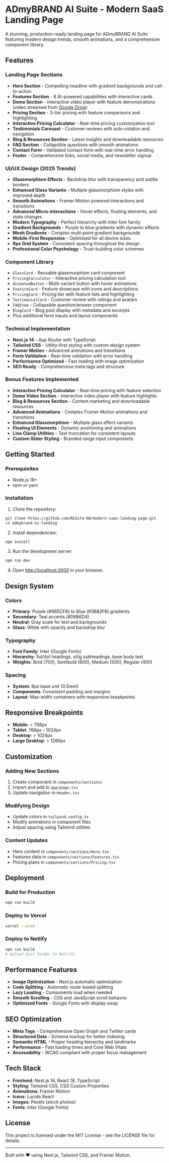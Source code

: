 # ADmyBRAND AI Suite - Modern SaaS Landing Page

A stunning, production-ready landing page for ADmyBRAND AI Suite featuring modern design trends, smooth animations, and a comprehensive component library.

##  Features

### Landing Page Sections
- **Hero Section** - Compelling headline with gradient backgrounds and call-to-action
- **Features Section** - 8 AI-powered capabilities with interactive cards
- **Demo Section** - Interactive video player with feature demonstrations (video streamed from [Google Drive](https://drive.google.com/file/d/1KfV6s3w_BWYVEFfP-0oEFCBknAX1g4eR/view?usp=sharing))
- **Pricing Section** - 3-tier pricing with feature comparisons and highlighting
- **Interactive Pricing Calculator** - Real-time pricing customization tool
- **Testimonials Carousel** - Customer reviews with auto-rotation and navigation
- **Blog & Resources Section** - Latest insights and downloadable resources
- **FAQ Section** - Collapsible questions with smooth animations
- **Contact Form** - Validated contact form with real-time error handling
- **Footer** - Comprehensive links, social media, and newsletter signup

### UI/UX Design (2025 Trends)
- **Glassmorphism Effects** - Backdrop blur with transparency and subtle borders
- **Enhanced Glass Variants** - Multiple glassmorphism styles with improved depth
- **Smooth Animations** - Framer Motion powered interactions and transitions
- **Advanced Micro-interactions** - Hover effects, floating elements, and state changes
- **Modern Typography** - Perfect hierarchy with Inter font family
- **Gradient Backgrounds** - Purple to blue gradients with dynamic effects
- **Mesh Gradients** - Complex multi-point gradient backgrounds
- **Mobile-First Responsive** - Optimized for all device sizes
- **8px Grid System** - Consistent spacing throughout the design
- **Professional Color Psychology** - Trust-building color schemes

### Component Library
- `GlassCard` - Reusable glassmorphism card component
- `PricingCalculator` - Interactive pricing calculation tool
- `AnimatedButton` - Multi-variant button with hover animations
- `FeatureCard` - Feature showcase with icons and descriptions
- `PricingCard` - Pricing tier with feature lists and highlighting
- `TestimonialCard` - Customer review with ratings and avatars
- `FAQItem` - Collapsible question/answer component
- `BlogCard` - Blog post display with metadata and excerpts
- Plus additional form inputs and layout components

### Technical Implementation
- **Next.js 14** - App Router with TypeScript
- **Tailwind CSS** - Utility-first styling with custom design system
- **Framer Motion** - Advanced animations and transitions
- **Form Validation** - Real-time validation with error handling
- **Performance Optimized** - Fast loading with image optimization
- **SEO Ready** - Comprehensive meta tags and structure

### Bonus Features Implemented
- **Interactive Pricing Calculator** - Real-time pricing with feature selection
- **Demo Video Section** - Interactive video player with feature highlights
- **Blog & Resources Section** - Content marketing and downloadable resources
- **Advanced Animations** - Complex Framer Motion animations and transitions
- **Enhanced Glassmorphism** - Multiple glass effect variants
- **Floating UI Elements** - Dynamic positioning and animations
- **Line Clamp Utilities** - Text truncation for consistent layouts
- **Custom Slider Styling** - Branded range input components

##  Getting Started

### Prerequisites
- Node.js 18+ 
- npm or yarn

### Installation

1. Clone the repository:
```bash
git clone https://github.com/Nikita-NA/modern-saas-landing-page.git
cd admybrand-ai-landing
```

2. Install dependencies:
```bash
npm install
```

3. Run the development server:
```bash
npm run dev
```

4. Open [http://localhost:3000](http://localhost:3000) in your browser.

## Design System

### Colors
- **Primary**: Purple (#8B5CF6) to Blue (#3B82F6) gradients
- **Secondary**: Teal accents (#06B6D4)
- **Neutral**: Gray scale for text and backgrounds
- **Glass**: White with opacity and backdrop blur

### Typography
- **Font Family**: Inter (Google Fonts)
- **Hierarchy**: 5xl/4xl headings, xl/lg subheadings, base body text
- **Weights**: Bold (700), Semibold (600), Medium (500), Regular (400)

### Spacing
- **System**: 8px base unit (0.5rem)
- **Components**: Consistent padding and margins
- **Layout**: Max-width containers with responsive breakpoints

## Responsive Breakpoints

- **Mobile**: < 768px
- **Tablet**: 768px - 1024px  
- **Desktop**: > 1024px
- **Large Desktop**: > 1280px

## Customization

### Adding New Sections
1. Create component in `components/sections/`
2. Import and add to `app/page.tsx`
3. Update navigation in `Header.tsx`

### Modifying Design
- Update colors in `tailwind.config.ts`
- Modify animations in component files
- Adjust spacing using Tailwind utilities

### Content Updates
- Hero content in `components/sections/Hero.tsx`
- Features data in `components/sections/Features.tsx`
- Pricing plans in `components/sections/Pricing.tsx`

## Deployment

### Build for Production
```bash
npm run build
```

### Deploy to Vercel
```bash
vercel --prod
```

### Deploy to Netlify
```bash
npm run build
# Upload dist folder to Netlify
```

##  Performance Features

- **Image Optimization** - Next.js automatic optimization
- **Code Splitting** - Automatic route-based splitting
- **Lazy Loading** - Components load when needed
- **Smooth Scrolling** - CSS and JavaScript scroll behavior
- **Optimized Fonts** - Google Fonts with display swap

##  SEO Optimization

- **Meta Tags** - Comprehensive Open Graph and Twitter cards
- **Structured Data** - Schema markup for better indexing
- **Semantic HTML** - Proper heading hierarchy and landmarks
- **Performance** - Fast loading times and Core Web Vitals
- **Accessibility** - WCAG compliant with proper focus management

##  Tech Stack

- **Frontend**: Next.js 14, React 18, TypeScript
- **Styling**: Tailwind CSS, CSS Custom Properties
- **Animations**: Framer Motion
- **Icons**: Lucide React
- **Images**: Pexels (stock photos)
- **Fonts**: Inter (Google Fonts)


## License

This project is licensed under the MIT License - see the LICENSE file for details.


---

Built with ❤️ using Next.js, Tailwind CSS, and Framer Motion.